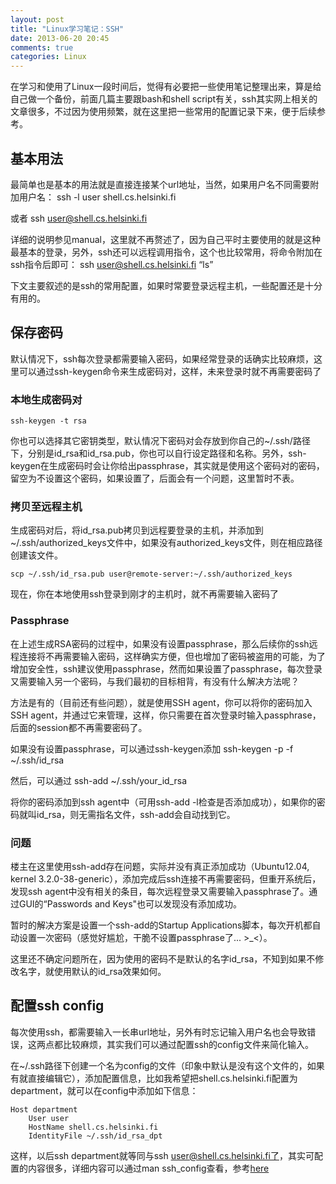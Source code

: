 ```yaml
---
layout: post
title: "Linux学习笔记：SSH"
date: 2013-06-20 20:45
comments: true
categories: Linux
---
```


在学习和使用了Linux一段时间后，觉得有必要把一些使用笔记整理出来，算是给自己做一个备份，前面几篇主要跟bash和shell script有关，ssh其实网上相关的文章很多，不过因为使用频繁，就在这里把一些常用的配置记录下来，便于后续参考。

## 基本用法 ##

最简单也是基本的用法就是直接连接某个url地址，当然，如果用户名不同需要附加用户名：
    ssh -l user shell.cs.helsinki.fi

或者
    ssh user@shell.cs.helsinki.fi

详细的说明参见manual，这里就不再赘述了，因为自己平时主要使用的就是这种最基本的登录，另外，ssh还可以远程调用指令，这个也比较常用，将命令附加在ssh指令后即可：
    ssh user@shell.cs.helsinki.fi “ls”

下文主要叙述的是ssh的常用配置，如果时常要登录远程主机，一些配置还是十分有用的。

## 保存密码 ##

默认情况下，ssh每次登录都需要输入密码，如果经常登录的话确实比较麻烦，这里可以通过ssh-keygen命令来生成密码对，这样，未来登录时就不再需要密码了
 
### 本地生成密码对 ###

    ssh-keygen -t rsa

你也可以选择其它密钥类型，默认情况下密码对会存放到你自己的~/.ssh/路径下，分别是id_rsa和id_rsa.pub，你也可以自行设定路径和名称。另外，ssh-keygen在生成密码时会让你给出passphrase，其实就是使用这个密码对的密码，留空为不设置这个密码，如果设置了，后面会有一个问题，这里暂时不表。

### 拷贝至远程主机 ###

生成密码对后，将id_rsa.pub拷贝到远程要登录的主机，并添加到~/.ssh/authorized_keys文件中，如果没有authorized_keys文件，则在相应路径创建该文件。

    scp ~/.ssh/id_rsa.pub user@remote-server:~/.ssh/authorized_keys

现在，你在本地使用ssh登录到刚才的主机时，就不再需要输入密码了

### Passphrase ###

在上述生成RSA密码的过程中，如果没有设置passphrase，那么后续你的ssh远程连接将不再需要输入密码，这样确实方便，但也增加了密码被盗用的可能，为了增加安全性，ssh建议使用passphrase，然而如果设置了passphrase，每次登录又需要输入另一个密码，与我们最初的目标相背，有没有什么解决方法呢？

方法是有的（目前还有些问题），就是使用SSH agent，你可以将你的密码加入SSH agent，并通过它来管理，这样，你只需要在首次登录时输入passphrase，后面的session都不再需要密码了。

如果没有设置passphrase，可以通过ssh-keygen添加
    ssh-keygen -p -f ~/.ssh/id_rsa

然后，可以通过
    ssh-add ~/.ssh/your_id_rsa

将你的密码添加到ssh agent中（可用ssh-add -l检查是否添加成功），如果你的密码就叫id_rsa，则无需指名文件，ssh-add会自动找到它。

### 问题 ####

楼主在这里使用ssh-add存在问题，实际并没有真正添加成功（Ubuntu12.04, kernel 3.2.0-38-generic），添加完成后ssh连接不再需要密码，但重开系统后，发现ssh agent中没有相关的条目，每次远程登录又需要输入passphrase了。通过GUI的“Passwords and Keys"也可以发现没有添加成功。

暂时的解决方案是设置一个ssh-add的Startup Applications脚本，每次开机都自动设置一次密码（感觉好尴尬，干脆不设置passphrase了... >_<）。

这里还不确定问题所在，因为使用的密码不是默认的名字id_rsa，不知到如果不修改名字，就使用默认的id_rsa效果如何。

## 配置ssh config ##

每次使用ssh，都需要输入一长串url地址，另外有时忘记输入用户名也会导致错误，这两点都比较麻烦，其实我们可以通过配置ssh的config文件来简化输入。

在~/.ssh路径下创建一个名为config的文件（印象中默认是没有这个文件的，如果有就直接编辑它），添加配置信息，比如我希望把shell.cs.helsinki.fi配置为department，就可以在config中添加如下信息：

    Host department
        User user
        HostName shell.cs.helsinki.fi
        IdentityFile ~/.ssh/id_rsa_dpt

这样，以后ssh department就等同与ssh user@shell.cs.helsinki.fi了，其实可配置的内容很多，详细内容可以通过man ssh_config查看，参考[here](http://www.howtogeek.com/75007/stupid-geek-tricks-use-your-ssh-config-file-to-create-aliases-for-hosts/)

